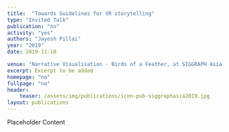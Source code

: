 ```yaml
---
title:  "Towards Guidelines for VR storytelling"
type: "Invited Talk"
publication: "no"
activity: "yes"
authors: "Jayesh Pillai"
year: "2019"
date: 2019-11-18

venue: "Narrative Visualisation - Birds of a Feather, at SIGGRAPH Asia 2019, Brisbane, Australia"
excerpt: Excerpt to be added
homepage: "no"
fullpage: "no"
header:
    teaser: /assets/img/publications/icon-pub-siggraphasia2019.jpg
layout: publications   
---
```


Placeholder Content
